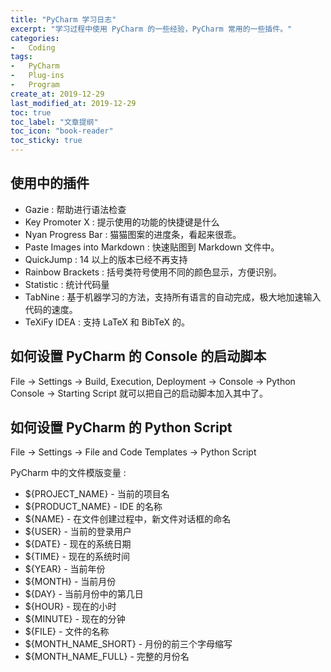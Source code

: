 ```yaml
---
title: "PyCharm 学习日志"
excerpt: "学习过程中使用 PyCharm 的一些经验，PyCharm 常用的一些插件。"
categories:
-   Coding
tags:
-   PyCharm
-   Plug-ins
-   Program
create_at: 2019-12-29
last_modified_at: 2019-12-29
toc: true
toc_label: "文章提纲"
toc_icon: "book-reader"
toc_sticky: true
---
```


## 使用中的插件

-   Gazie : 帮助进行语法检查
-   Key Promoter X : 提示使用的功能的快捷键是什么
-   Nyan Progress Bar : 猫猫图案的进度条，看起来很乖。
-   Paste Images into Markdown : 快速贴图到 Markdown 文件中。
-   QuickJump : 14 以上的版本已经不再支持
-   Rainbow Brackets : 括号类符号使用不同的颜色显示，方便识别。
-   Statistic : 统计代码量
-   TabNine : 基于机器学习的方法，支持所有语言的自动完成，极大地加速输入代码的速度。
-   TeXiFy IDEA : 支持 LaTeX 和 BibTeX 的。

## 如何设置 PyCharm 的 Console 的启动脚本

File → Settings → Build, Execution, Deployment → Console → Python Console → Starting Script
就可以把自己的启动脚本加入其中了。

## 如何设置 PyCharm 的 Python Script

File → Settings → File and Code Templates → Python Script

PyCharm 中的文件模版变量 :

-   ${PROJECT_NAME} - 当前的项目名
-   ${PRODUCT_NAME} - IDE 的名称
-   ${NAME} - 在文件创建过程中，新文件对话框的命名
-   ${USER} - 当前的登录用户
-   ${DATE} - 现在的系统日期
-   ${TIME} - 现在的系统时间
-   ${YEAR} - 当前年份
-   ${MONTH} - 当前月份
-   ${DAY} - 当前月份中的第几日
-   ${HOUR} - 现在的小时
-   ${MINUTE} - 现在的分钟
-   ${FILE} - 文件的名称
-   ${MONTH_NAME_SHORT} - 月份的前三个字母缩写
-   ${MONTH_NAME_FULL} - 完整的月份名
